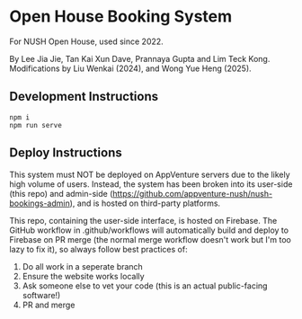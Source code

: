 # Open House Booking System
For NUSH Open House, used since 2022.

By Lee Jia Jie, Tan Kai Xun Dave, Prannaya Gupta and Lim Teck Kong. 
Modifications by Liu Wenkai (2024), and Wong Yue Heng (2025).

## Development Instructions

```
npm i
npm run serve
```

## Deploy Instructions
This system must NOT be deployed on AppVenture servers due to the likely high volume of users. Instead, the system has
been broken into its user-side (this repo) and admin-side (https://github.com/appventure-nush/nush-bookings-admin), and
is hosted on third-party platforms.

This repo, containing the user-side interface, is hosted on Firebase. The GitHub workflow in .github/workflows will
automatically build and deploy to Firebase on PR merge (the normal merge workflow doesn't work but I'm too lazy to fix
it), so always follow best practices of:  

1. Do all work in a seperate branch
2. Ensure the website works locally
3. Ask someone else to vet your code (this is an actual public-facing software!)
4. PR and merge

